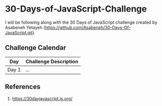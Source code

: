 # 30-Days-of-JavaScript-Challenge
I will be following along with the 30 Days of JavaScript challenge created by Asabeneh Yetayeh (https://github.com/Asabeneh/30-Days-Of-JavaScript.git).

## Challenge Calendar
| Day | Challenge Description |
| --- | --- |
| Day 1 | ... |

## References
1. https://30dayjavascript.js.org/
